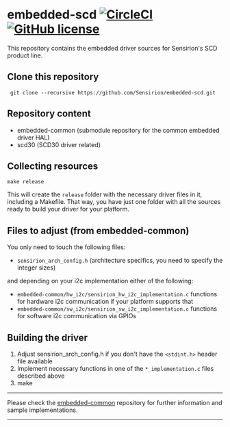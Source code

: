 # embedded-scd [![CircleCI](https://circleci.com/gh/Sensirion/embedded-scd.svg?style=shield)](https://circleci.com/gh/Sensirion/embedded-scd) [![GitHub license](https://img.shields.io/badge/license-BSD3-blue.svg)](https://raw.githubusercontent.com/Sensirion/embedded-scd/master/LICENSE)
This repository contains the embedded driver sources for Sensirion's SCD product
line.

## Clone this repository
```
 git clone --recursive https://github.com/Sensirion/embedded-scd.git
```

## Repository content
* embedded-common (submodule repository for the common embedded driver HAL)
* scd30 (SCD30 driver related)

## Collecting resources
```
make release
```
This will create the `release` folder with the necessary driver files in it,
including a Makefile. That way, you have just one folder with all the sources
ready to build your driver for your platform.

## Files to adjust (from embedded-common)
You only need to touch the following files:

* `sensirion_arch_config.h` (architecture specifics, you need to specify
the integer sizes)

and depending on your i2c implementation either of the following:

* `embedded-common/hw_i2c/sensirion_hw_i2c_implementation.c`
  functions for hardware i2c communication if your platform supports that
* `embedded-common/sw_i2c/sensirion_sw_i2c_implementation.c`
  functions for software i2c communication via GPIOs

## Building the driver
1. Adjust sensirion\_arch\_config.h if you don't have the `<stdint.h>` header
   file available
2. Implement necessary functions in one of the `*_implementation.c` files
   described above
3. make

---

Please check the [embedded-common](https://github.com/Sensirion/embedded-common)
repository for further information and sample implementations.

---
